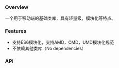 ### Overview

一个用于移动端的基础类库，具有轻量级，模块化等特点。

### Features

- 支持ES6模块化，支持AMD，CMD，UMD模块化规范
- 不依赖其他类库（No dependencies）

### API

